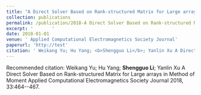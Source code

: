 ```yaml
---
title: "A Direct Solver Based on Rank-structured Matrix for Large arrays in Method of Moment"
collection: publications
permalink: /publication/2018-A Direct Solver Based on Rank-structured Matrix for Large arrays in Method of Moment
excerpt: '       '
date: 2018-01-01
venue: ' Applied Computational Electromagnetics Society Journal'
paperurl: 'http://test'
citation: ' Weikang Yu; Hu Yang; <b>Shengguo Li</b>; Yanlin Xu A Direct Solver Based on Rank-structured Matrix for Large arrays in Method of Moment Applied Computational Electromagnetics Society Journal 2018, 33:464--467. '
---
```



Recommended citation:  Weikang Yu; Hu Yang; <b>Shengguo Li</b>; Yanlin Xu A Direct Solver Based on Rank-structured Matrix for Large arrays in Method of Moment Applied Computational Electromagnetics Society Journal 2018, 33:464--467. 